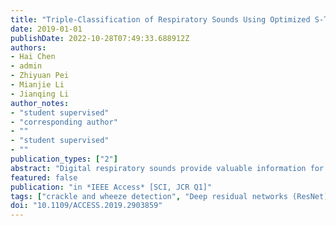 ```yaml
---
title: "Triple-Classification of Respiratory Sounds Using Optimized S-Transform and Deep Residual Networks"
date: 2019-01-01
publishDate: 2022-10-28T07:49:33.688912Z
authors:
- Hai Chen
- admin
- Zhiyuan Pei
- Mianjie Li
- Jianqing Li
author_notes:
- "student supervised"
- "corresponding author"
- ""
- "student supervised"
- ""
publication_types: ["2"]
abstract: "Digital respiratory sounds provide valuable information for telemedicine and smart diagnosis in an non-invasive way of pathological detection. As the typical continuous abnormal respiratory sound, wheeze is clinically correlated with asthma or chronic obstructive lung diseases. Meanwhile, the discontinuous adventitious crackle is clinically correlated with pneumonia, bronchitis, and so on. The detection and classification of both attract many studies for decades. However, due to the contained artifacts and constrained feature extraction methods, the reliability and accuracy of the classification of wheeze, crackle, and normal sounds need significant improvement. In this paper, we propose a novel method for the identification of wheeze, crackle, and normal sounds using the optimized S-transform (OST) and deep residual networks (ResNets). First, the raw respiratory sound is processed by the proposed OST. Then, the spectrogram of OST is rescaled for the Resnet. After the feature learning and classification are fulfilled by the ResNet, the classes of respiratory sounds are recognized. Because the proposed OST highlights the features of wheeze, crackle, and respiratory sounds, and the deep residual learning generates discriminative features for better recognition, this proposed method provides reliable access for respiratory disease-related telemedicine and E-health diagnosis. The experimental results show that the proposed OST and ResNet is excellent for the multi-classification of respiratory sounds with the accuracy, sensitivity, and specificity up to 98.79%, 96.27% and 100%, respectively. The comparison results of the triple-classification of respiratory sounds indicate that the proposed method outperforms the deep-learning-based ensembling convolutional neural network (CNN) by 3.23% and the empirical mode decomposition-based artificial neural network (ANN) by 4.63%, respectively."
featured: false
publication: "in *IEEE Access* [SCI, JCR Q1]"
tags: ["crackle and wheeze detection", "Deep residual networks (ResNet)", "Diseases", "Feature extraction", "Lung", "optimized S-transform (OST)", "respiratory sounds classification", "Spectrogram", "Time-frequency analysis", "Training", "Transforms"]
doi: "10.1109/ACCESS.2019.2903859"
---
```


